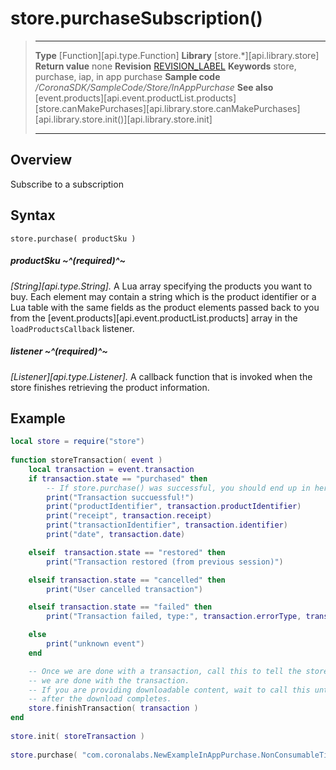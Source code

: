 
# store.purchaseSubscription()

> --------------------- ------------------------------------------------------------------------------------------
> __Type__              [Function][api.type.Function]
> __Library__           [store.*][api.library.store]
> __Return value__      none
> __Revision__          [REVISION_LABEL](REVISION_URL)
> __Keywords__          store, purchase, iap, in app purchase
> __Sample code__       */CoronaSDK/SampleCode/Store/InAppPurchase*
> __See also__          [event.products][api.event.productList.products]<br/>[store.canMakePurchases][api.library.store.canMakePurchases]<br/>[api.library.store.init()][api.library.store.init]
> --------------------- ------------------------------------------------------------------------------------------


## Overview

Subscribe to a subscription

## Syntax

	store.purchase( productSku )

##### productSku ~^(required)^~
_[String][api.type.String]._ A Lua array specifying the products you want to buy. Each element may contain a string which is the product identifier or a Lua table with the same fields as the product elements passed back to you from the [event.products][api.event.productList.products] array in the `loadProductsCallback` listener.

##### listener ~^(required)^~
_[Listener][api.type.Listener]._ A callback function that is invoked when the store finishes retrieving the product information.

## Example

`````lua
local store = require("store")
 
function storeTransaction( event )
    local transaction = event.transaction
    if transaction.state == "purchased" then
        -- If store.purchase() was successful, you should end up in here for each product you buy.
        print("Transaction succuessful!")
        print("productIdentifier", transaction.productIdentifier)
        print("receipt", transaction.receipt)
        print("transactionIdentifier", transaction.identifier)
        print("date", transaction.date)

    elseif  transaction.state == "restored" then
        print("Transaction restored (from previous session)")

    elseif transaction.state == "cancelled" then
        print("User cancelled transaction")

    elseif transaction.state == "failed" then
        print("Transaction failed, type:", transaction.errorType, transaction.errorString)

    else
        print("unknown event")
    end

    -- Once we are done with a transaction, call this to tell the store
    -- we are done with the transaction.
    -- If you are providing downloadable content, wait to call this until
    -- after the download completes.
    store.finishTransaction( transaction )
end
 
store.init( storeTransaction )
 
store.purchase( "com.coronalabs.NewExampleInAppPurchase.NonConsumableTier1", storeTransaction )
`````
